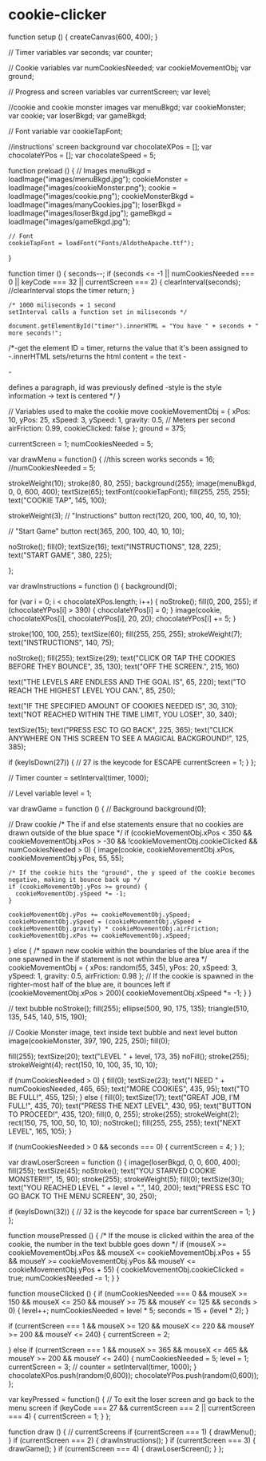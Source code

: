 # cookie-clicker
function setup () {
  createCanvas(600, 400);
}

// Timer variables
var seconds;
var counter;

// Cookie variables
var numCookiesNeeded;
var cookieMovementObj;
var ground;

// Progress and screen variables
var currentScreen;
var level;

//cookie and cookie monster images
var menuBkgd;
var cookieMonster;  
var cookie;
var loserBkgd;
var gameBkgd;

// Font variable
var cookieTapFont;

//instructions' screen background
var chocolateXPos = [];
var chocolateYPos = [];
var chocolateSpeed = 5;

function preload () {
    // Images
    menuBkgd = loadImage("images/menuBkgd.jpg");
    cookieMonster = loadImage("images/cookieMonster.png");
    cookie = loadImage("images/cookie.png");
    cookieMonsterBkgd = loadImage("images/manyCookies.jpg");
    loserBkgd = loadImage("images/loserBkgd.jpg");
    gameBkgd = loadImage("images/gameBkgd.jpg");
    
    // Font
    cookieTapFont = loadFont("Fonts/AldotheApache.ttf");
}

function timer () {
    seconds--;
    if (seconds <= -1 || numCookiesNeeded === 0 || keyCode === 32 || currentScreen === 2) {
        clearInterval(seconds); //clearInterval stops the timer
        return;
    }
    
    /* 1000 miliseconds = 1 second
    setInterval calls a function set in miliseconds */
    
    document.getElementById("timer").innerHTML = "You have " + seconds + " more seconds!"; 
  /*-get the element ID = timer, returns the value that it's been assigned to 
    -.innerHTML sets/returns the html content = the text 
    -<p id= "timer" style="text-align:center"></p>
    -<p> defines a paragraph, id was previously defined
    -style is the style information -> text is centered 
  */ 
}

// Variables used to make the cookie move
cookieMovementObj = {
  xPos: 10,
  yPos: 25,
  xSpeed: 3,
  ySpeed: 1,
  gravity: 0.5, // Meters per second
  airFriction: 0.99,
  cookieClicked: false
};
ground = 375;

currentScreen = 1;
numCookiesNeeded = 5;

var drawMenu = function() { //this screen works
  seconds = 16;
  //numCookiesNeeded = 5;
  
  strokeWeight(10);
  stroke(80, 80, 255);
  background(255);
  image(menuBkgd, 0, 0, 600, 400);
  textSize(65);
  textFont(cookieTapFont);
  fill(255, 255, 255);
  text("COOKIE TAP", 145, 100); 
  
  strokeWeight(3);
  // "Instructions" button
  rect(120, 200, 100, 40, 10, 10); 
  
  // "Start Game" button
  rect(365, 200, 100, 40, 10, 10); 
  
  noStroke();
  fill(0);
  textSize(16);
  text("INSTRUCTIONS", 128, 225);
  text("START GAME", 380, 225); 

};

var drawInstructions = function () { 
  background(0);
  
  for (var i = 0; i < chocolateXPos.length; i++) {
    noStroke();
    fill(0, 200, 255);
    if (chocolateYPos[i] > 390) {
      chocolateYPos[i] = 0;
    }
    image(cookie, chocolateXPos[i], chocolateYPos[i], 20, 20); 
    chocolateYPos[i] += 5;
  }

  stroke(100, 100, 255);
  textSize(60);
  fill(255, 255, 255);
  strokeWeight(7);
  text("INSTRUCTIONS", 140, 75); 
  
  noStroke();
  fill(255);
  textSize(29);
  text("CLICK OR TAP THE COOKIES BEFORE THEY BOUNCE", 35, 130);
  text("OFF THE SCREEN.", 215, 160)

  text("THE LEVELS ARE ENDLESS AND THE GOAL IS", 65, 220);
  text("TO REACH THE HIGHEST LEVEL YOU CAN.", 85, 250);
  
  text("IF THE SPECIFIED AMOUNT OF COOKIES NEEDED IS", 30, 310);
  text("NOT REACHED WITHIN THE TIME LIMIT, YOU LOSE!", 30, 340);
  
  textSize(15);
  text("PRESS ESC TO GO BACK", 225, 365);
  text("CLICK ANYWHERE ON THIS SCREEN TO SEE A MAGICAL BACKGROUND!", 125, 385);


  if (keyIsDown(27)) {  // 27 is the keycode for ESCAPE
    currentScreen = 1;
  }
};

// Timer
counter = setInterval(timer, 1000); 

// Level variable
level = 1;

var drawGame = function () { 
  // Background
  background(0);
  
   
  // Draw cookie
  /* The if and else statements ensure that no cookies are drawn outside of the blue space */
  if (cookieMovementObj.xPos < 350 && cookieMovementObj.xPos > -30 && !cookieMovementObj.cookieClicked && numCookiesNeeded > 0) {
    image(cookie, cookieMovementObj.xPos, cookieMovementObj.yPos, 55, 55); 
        
    /* If the cookie hits the "ground", the y speed of the cookie becomes negative, making it bounce back up */
    if (cookieMovementObj.yPos >= ground) {
      cookieMovementObj.ySpeed *= -1;
    }
    
    cookieMovementObj.yPos += cookieMovementObj.ySpeed;
    cookieMovementObj.ySpeed = (cookieMovementObj.ySpeed + cookieMovementObj.gravity) * cookieMovementObj.airFriction;
    cookieMovementObj.xPos += cookieMovementObj.xSpeed;
    
  } else {
    /* spawn new cookie within the boundaries of the blue area if the one spawned in the if statement is not wthin the blue area */
    cookieMovementObj = {
      xPos: random(55, 345),
      yPos: 20,
      xSpeed: 3,
      ySpeed: 1,
      gravity: 0.5,
      airFriction: 0.98
    };
    // If the cookie is spawned in the righter-most half of the blue are, it bounces left
    if (cookieMovementObj.xPos > 200){
      cookieMovementObj.xSpeed *= -1;
    }
  }

  // text bubble
  noStroke();
  fill(255);
  ellipse(500, 90, 175, 135);
  triangle(510, 135, 545, 140, 515, 190);

  // Cookie Monster image, text inside text bubble and next level button
  image(cookieMonster, 397, 190, 225, 250); 
  fill(0);
  
  fill(255);
  textSize(20);
  text("LEVEL " + level, 173, 35)
  noFill();
  stroke(255);
  strokeWeight(4);
  rect(150, 10, 100, 35, 10, 10);

  if (numCookiesNeeded > 0) {
    fill(0);
    textSize(23);
    text("I NEED " + numCookiesNeeded, 465, 65);
    text("MORE COOKIES", 435, 95);
    text("TO BE FULL!", 455, 125);
  } else {
    fill(0);
    textSize(17);
    text("GREAT JOB, I'M FULL!", 435, 70);
    text("PRESS THE NEXT LEVEL", 430, 95);
    text("BUTTON TO PROCEED!", 435, 120);
    fill(0, 0, 255);
    stroke(255);
    strokeWeight(2);
    rect(150, 75, 100, 50, 10, 10);
    noStroke();
    fill(255, 255, 255);
    text("NEXT LEVEL", 165, 105);
  } 
  
  if (numCookiesNeeded > 0 && seconds === 0) {
    currentScreen = 4;
  }
};

var drawLoserScreen = function () {
  image(loserBkgd, 0, 0, 600, 400);
  fill(255);
  textSize(45);
  noStroke();
  text("YOU STARVED COOKIE MONSTER!!!", 15, 90);
  stroke(255);
  strokeWeight(5);
  fill(0);
  textSize(30);
  text("YOU REACHED LEVEL " + level + ".", 140, 200);
  text("PRESS ESC TO GO BACK TO THE MENU SCREEN", 30, 250);
    
  if (keyIsDown(32)) {  // 32 is the keycode for space bar
    currentScreen = 1;
  }
}; 

function mousePressed () {
  /* If the mouse is clicked within the area of the cookie, the number in the text bubble goes down */
  if (mouseX >= cookieMovementObj.xPos && mouseX <= cookieMovementObj.xPos + 55 && mouseY >= cookieMovementObj.yPos && mouseY <= cookieMovementObj.yPos + 55) {
    cookieMovementObj.cookieClicked = true;
    numCookiesNeeded -= 1;
  }
}

function mouseClicked () {
  if (numCookiesNeeded === 0 && mouseX >= 150 && mouseX <= 250 && mouseY >= 75 && mouseY <= 125 && seconds > 0) {
    level++;
    numCookiesNeeded = level * 5;
    seconds = 15 + (level * 2);
  }
    
  if (currentScreen === 1 && mouseX >= 120 && mouseX <= 220 && mouseY >= 200 && mouseY <= 240) {
    currentScreen = 2;
    
  } else if (currentScreen === 1 && mouseX >= 365 && mouseX <= 465 && mouseY >= 200 && mouseY <= 240) {
    numCookiesNeeded = 5;
    level = 1;
    currentScreen = 3;
    // counter = setInterval(timer, 1000); 
  }
  chocolateXPos.push(random(0,600));
  chocolateYPos.push(random(0,600));
};

var keyPressed = function() {
  // To exit the loser screen and go back to the menu screen
  if (keyCode === 27 && currentScreen === 2 || currentScreen === 4) {
    currentScreen = 1;
  }
};

function draw () {
  // currentScreens
  if (currentScreen === 1) {
    drawMenu();
  }
  if (currentScreen === 2) {
    drawInstructions();
  } 
  if (currentScreen === 3) {
    drawGame();
  }
  if (currentScreen === 4) {
    drawLoserScreen();
  }
}; 

